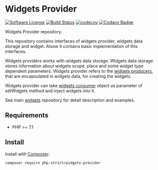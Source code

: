 # Widgets Provider

[![Software License][ico-license]](LICENSE.txt)
[![Build Status][ico-travis]][link-travis]
[![codecov][ico-codecov]][link-codecov]
[![Codacy Badge][ico-codacy]][link-codacy]

Widgets Provider repository.

This repository contains interfaces of widgets provider, widgets data storage and widget.
Alsow it contains basic implementation of this interfaces.

Widgets providers works with widgets data storage. Widgets data storage 
stores information about widgets scope, place and some widget type 
dependent parameters. Widgets provider refers to the 
[widgets producers](https://github.com/php-strict/widgets-producer), 
that are encapsulated in widgets data, for creating the widgets.

Widgets provider can take [widgets consumer](https://github.com/php-strict/widgets-consumer)
object as parameter of setWidgets method and inject widgets into it.

See main [widgets](https://github.com/php-strict/widgets) repository 
for detail description and examples.

## Requirements

*   PHP >= 7.1

## Install

Install with [Composer](http://getcomposer.org):

```bash
composer require php-strict/widgets-provider
```

[ico-license]: https://img.shields.io/badge/license-GPL-brightgreen.svg?style=flat-square
[ico-travis]: https://travis-ci.com/php-strict/widgets-provider.svg?branch=master
[link-travis]: https://travis-ci.com/php-strict/widgets-provider
[ico-codecov]: https://codecov.io/gh/php-strict/widgets-provider/branch/master/graph/badge.svg
[link-codecov]: https://codecov.io/gh/php-strict/widgets-provider
[ico-codacy]: https://api.codacy.com/project/badge/Grade/1ecddd641564460ea95e7dbd261438f1
[link-codacy]: https://www.codacy.com/app/php-strict/widgets-provider?utm_source=github.com&amp;utm_medium=referral&amp;utm_content=php-strict/widgets-provider&amp;utm_campaign=Badge_Grade
